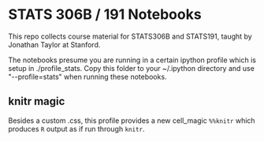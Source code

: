 STATS 306B / 191 Notebooks
==========================

This repo collects course material for STATS306B and STATS191,
taught by Jonathan Taylor at Stanford.

The notebooks presume you are running in a certain ipython profile
which is setup in ./profile_stats. Copy this folder to your ~/.ipython
directory and use "--profile=stats" when running these notebooks.

knitr magic
-----------

Besides a custom .css, this profile provides a new cell_magic `%%knitr`
which produces `R` output as if run through `knitr`.



